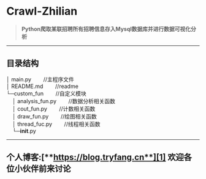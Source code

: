 **Crawl-Zhilian**
=============

> **Python爬取某联招聘所有招聘信息存入Mysql数据库并进行数据可视化分析**



---------------
**目录结构**
------
│  main.py&nbsp;&nbsp;&nbsp;&nbsp;&nbsp;&nbsp;&nbsp;&nbsp;//主程序文件  
│  README.md&nbsp;&nbsp;&nbsp;&nbsp;&nbsp;&nbsp;&nbsp;&nbsp;//readme  
└─custom_fun&nbsp;&nbsp;&nbsp;&nbsp;&nbsp;&nbsp;&nbsp;&nbsp;//自定义模块  
&nbsp;&nbsp;&nbsp;&nbsp;│  analysis_fun.py&nbsp;&nbsp;&nbsp;&nbsp;&nbsp;&nbsp;&nbsp;&nbsp;//数据分析相关函数  
&nbsp;&nbsp;&nbsp;&nbsp;│  cout_fun.py&nbsp;&nbsp;&nbsp;&nbsp;&nbsp;&nbsp;&nbsp;&nbsp;//计数相关函数  
&nbsp;&nbsp;&nbsp;&nbsp;│  draw_fun.py&nbsp;&nbsp;&nbsp;&nbsp;&nbsp;&nbsp;&nbsp;&nbsp;//绘图相关函数  
&nbsp;&nbsp;&nbsp;&nbsp;│  thread_fuc.py&nbsp;&nbsp;&nbsp;&nbsp;&nbsp;&nbsp;&nbsp;&nbsp;//线程相关函数  
&nbsp;&nbsp;&nbsp;&nbsp;└─__init__.py  
    
-----------------------

个人博客:[**https://blog.tryfang.cn**][1] 欢迎各位小伙伴前来讨论
-------------------------------------------------------


[1]:https://blog.tryfang.cn
